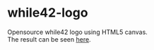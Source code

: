 # while42-logo
Opensource while42 logo using HTML5 canvas.  
The result can be seen [here](http://kytwb.github.io/while42-logo/).
